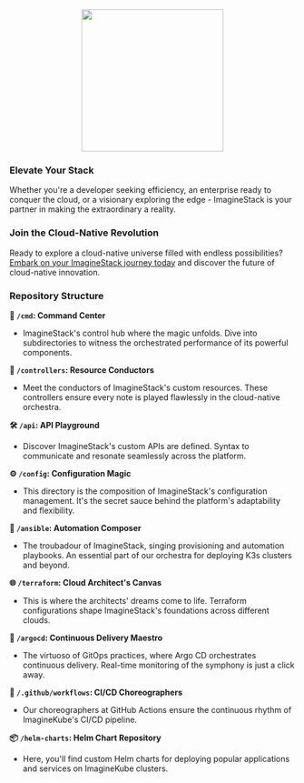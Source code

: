   <div align="center">

<img src="https://avatars.githubusercontent.com/u/133197904?v=4" align="center" width="250px" height="250px"/>

</div>

### Elevate Your Stack

Whether you're a developer seeking efficiency, an enterprise ready to conquer the cloud, or a visionary exploring the edge - ImagineStack is your partner in making the extraordinary a reality.

### Join the Cloud-Native Revolution

Ready to explore a cloud-native universe filled with endless possibilities? [Embark on your ImagineStack journey today](https://imaginestack.io/) and discover the future of cloud-native innovation.

### Repository Structure

**🚀 `/cmd`: Command Center**
   - ImagineStack's control hub where the magic unfolds. Dive into subdirectories to witness the orchestrated performance of its powerful components.

**🎵 `/controllers`: Resource Conductors**
   - Meet the conductors of ImagineStack's custom resources. These controllers ensure every note is played flawlessly in the cloud-native orchestra.

**🛠 `/api`: API Playground**
   - Discover ImagineStack's custom APIs are defined. Syntax to communicate and resonate seamlessly across the platform.

**⚙️ `/config`: Configuration Magic**
   - This directory is the composition of ImagineStack's configuration management. It's the secret sauce behind the platform's adaptability and flexibility.

**🔧 `/ansible`: Automation Composer**
   - The troubadour of ImagineStack, singing provisioning and automation playbooks. An essential part of our orchestra for deploying K3s clusters and beyond.

**🌐 `/terraform`: Cloud Architect's Canvas**
   - This is where the architects' dreams come to life. Terraform configurations shape ImagineStack's foundations across different clouds.

**🌊 `/argocd`: Continuous Delivery Maestro**
   - The virtuoso of GitOps practices, where Argo CD orchestrates continuous delivery. Real-time monitoring of the symphony is just a click away.

**🚦 `/.github/workflows`: CI/CD Choreographers**
   - Our choreographers at GitHub Actions ensure the continuous rhythm of ImagineKube's CI/CD pipeline.

**📦 `/helm-charts`: Helm Chart Repository**
   - Here, you'll find custom Helm charts for deploying popular applications and services on ImagineKube clusters.


